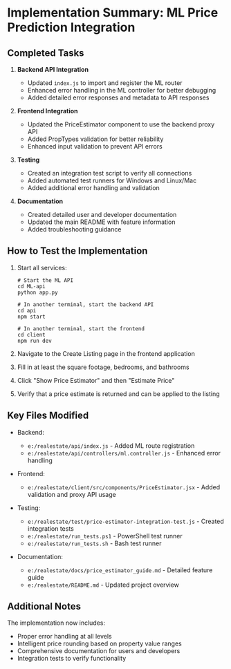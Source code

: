 # Implementation Summary: ML Price Prediction Integration

## Completed Tasks

1. **Backend API Integration**
   - Updated `index.js` to import and register the ML router
   - Enhanced error handling in the ML controller for better debugging
   - Added detailed error responses and metadata to API responses

2. **Frontend Integration**
   - Updated the PriceEstimator component to use the backend proxy API
   - Added PropTypes validation for better reliability
   - Enhanced input validation to prevent API errors

3. **Testing**
   - Created an integration test script to verify all connections
   - Added automated test runners for Windows and Linux/Mac
   - Added additional error handling and validation

4. **Documentation**
   - Created detailed user and developer documentation
   - Updated the main README with feature information
   - Added troubleshooting guidance

## How to Test the Implementation

1. Start all services:
   ```
   # Start the ML API
   cd ML-api
   python app.py

   # In another terminal, start the backend API
   cd api
   npm start

   # In another terminal, start the frontend
   cd client
   npm run dev
   ```

2. Navigate to the Create Listing page in the frontend application
3. Fill in at least the square footage, bedrooms, and bathrooms
4. Click "Show Price Estimator" and then "Estimate Price"
5. Verify that a price estimate is returned and can be applied to the listing

## Key Files Modified

- Backend:
  - `e:/realestate/api/index.js` - Added ML route registration
  - `e:/realestate/api/controllers/ml.controller.js` - Enhanced error handling

- Frontend:
  - `e:/realestate/client/src/components/PriceEstimator.jsx` - Added validation and proxy API usage

- Testing:
  - `e:/realestate/test/price-estimator-integration-test.js` - Created integration tests
  - `e:/realestate/run_tests.ps1` - PowerShell test runner
  - `e:/realestate/run_tests.sh` - Bash test runner

- Documentation:
  - `e:/realestate/docs/price_estimator_guide.md` - Detailed feature guide
  - `e:/realestate/README.md` - Updated project overview

## Additional Notes

The implementation now includes:
- Proper error handling at all levels
- Intelligent price rounding based on property value ranges
- Comprehensive documentation for users and developers
- Integration tests to verify functionality
